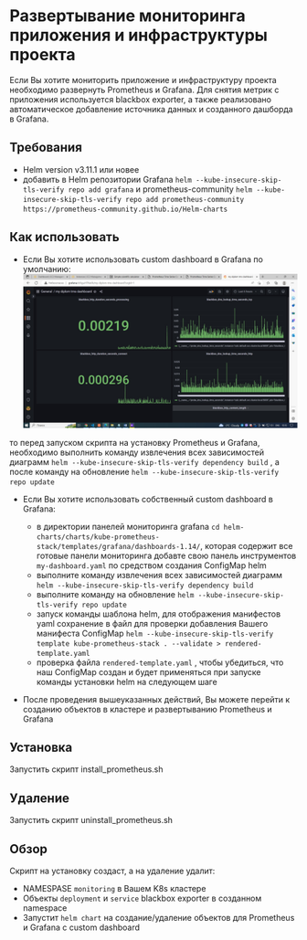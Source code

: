 # Развертывание мониторинга приложения и инфраструктуры проекта

Если Вы хотите мониторить приложение и инфраструктуру проекта необходимо развернуть Prometheus и Grafana.
Для снятия метрик с приложения используется blackbox exporter, а также реализовано автоматическое добавление источника данных и созданного дашборда в Grafana.

## Требования

- Helm version v3.11.1 или новее
- добавить в Helm репозитории Grafana `helm --kube-insecure-skip-tls-verify repo add grafana` и prometheus-community `helm --kube-insecure-skip-tls-verify repo add prometheus-community https://prometheus-community.github.io/Helm-charts`

## Как использовать

- Если Вы хотите использовать custom dashboard в Grafana по умолчанию: 
![Custom dashboard ](picture_custom_dashboard/dashboard-diplom.jpg)

то перед запуском скрипта на установку Prometheus и Grafana, необходимо выполнить команду извлечения всех зависимостей диаграмм `helm --kube-insecure-skip-tls-verify dependency build` , а после команду на обновление `helm --kube-insecure-skip-tls-verify repo update`

- Если Вы хотите использовать собственный custom dashboard в Grafana:
  - в директории панелей мониторинга grafana `cd helm-charts/charts/kube-prometheus-stack/templates/grafana/dashboards-1.14/`, которая содержит все готовые панели мониторинга добавте свою панель инструментов `my-dashboard.yaml` по средством создания ConfigMap helm
  - выполните команду извлечения всех зависимостей диаграмм `helm --kube-insecure-skip-tls-verify dependency build`
  - выполните команду на обновление `helm --kube-insecure-skip-tls-verify repo update`
  - запуск команды шаблона helm, для отображения манифестов yaml сохранение в файл для проверки добавления Вашего манифеста ConfigMap `helm --kube-insecure-skip-tls-verify template kube-prometheus-stack . --validate > rendered-template.yaml`
  - проверка файла `rendered-template.yaml` , чтобы убедиться, что наш ConfigMap создан и будет применяться при запуске команды установки helm на следующем шаге

- После проведения вышеуказанных действий, Вы можете перейти к созданию объектов в кластере и развертыванию Prometheus и Grafana

## Установка
Запустить скрипт install_prometheus.sh

## Удаление
Запустить скрипт uninstall_prometheus.sh

## Обзор

Cкрипт на установку создаст, а на удаление удалит:

- NAMESPASE `monitoring` в Вашем K8s кластере
- Объекты `deployment` и `service` blackbox exporter в созданном namespace
- Запустит  `helm chart` на создание/удаление объектов для Prometheus и Grafana с custom dashboard
